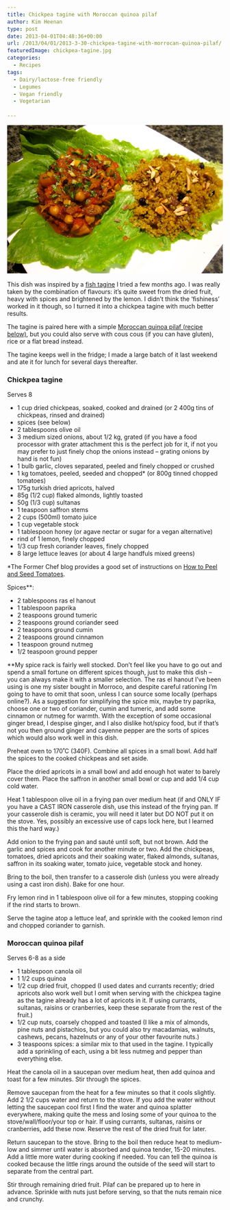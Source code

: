 ```yaml
---
title: Chickpea tagine with Moroccan quinoa pilaf
author: Kim Heenan
type: post
date: 2013-04-01T04:48:36+00:00
url: /2013/04/01/2013-3-30-chickpea-tagine-with-morrocan-quinoa-pilaf/
featuredImage: chickpea-tagine.jpg
categories:
  - Recipes
tags:
  - Dairy/lactose-free friendly
  - Legumes
  - Vegan friendly
  - Vegetarian

---
```


![](chickpea-tagine.jpg)

This dish was inspired by a [fish tagine][bbc-fish-tagine] I tried a few months ago. I was really taken by the combination of flavours: it’s quite sweet from the dried fruit, heavy with spices and brightened by the lemon. I didn’t think the ‘fishiness’ worked in it though, so I turned it into a chickpea tagine with much better results.

<!--more-->

The tagine is paired here with a simple [Moroccan quinoa pilaf (recipe below)][pilaf], but you could also serve with cous cous (if you can have gluten), rice or a flat bread instead.

The tagine keeps well in the fridge; I made a large batch of it last weekend and ate it for lunch for several days thereafter.


### <a name="chickpeatagine"></a> Chickpea tagine

Serves 8

  * 1 cup dried chickpeas, soaked, cooked and drained (or 2 400g tins of chickpeas, rinsed and drained)
  * spices (see below)
  * 2 tablespoons olive oil
  * 3 medium sized onions, about 1/2 kg, grated (if you have a food processor with grater attachment this is the perfect job for it, if not you may prefer to just finely chop the onions instead – grating onions by hand is not fun)
  * 1 bulb garlic, cloves separated, peeled and finely chopped or crushed
  * 1 kg tomatoes, peeled, seeded and chopped* (or 800g tinned chopped tomatoes)
  * 175g turkish dried apricots, halved
  * 85g (1/2 cup) flaked almonds, lightly toasted 
  * 50g (1/3 cup) sultanas
  * 1 teaspoon saffron stems
  * 2 cups (500ml) tomato juice
  * 1 cup vegetable stock
  * 1 tablespoon honey (or agave nectar or sugar for a vegan alternative)
  * rind of 1 lemon, finely chopped
  * 1/3 cup fresh coriander leaves, finely chopped
  * 8 large lettuce leaves (or about 4 large handfuls mixed greens)



*The Former Chef blog provides a good set of instructions on [How to Peel and Seed Tomatoes][how-to-peel-tomatoes].

Spices**:

  * 2 tablespoons ras el hanout
  * 1 tablespoon paprika
  * 2 teaspoons ground tumeric
  * 2 teaspoons ground coriander seed
  * 2 teaspoons ground cumin
  * 2 teaspoons ground cinnamon
  * 1 teaspoon ground nutmeg
  * 1/2 teaspoon ground pepper

**My spice rack is fairly well stocked. Don’t feel like you have to go out and spend a small fortune on different spices though, just to make this dish – you can always make it with a smaller selection. The ras el hanout I’ve been using is one my sister bought in Morroco, and despite careful rationing I’m going to have to omit that soon, unless I can source some locally (perhaps online?). As a suggestion for simplifying the spice mix, maybe try paprika, choose one or two of coriander, cumin and tumeric, and add some cinnamon or nutmeg for warmth. With the exception of some occasional ginger bread, I despise ginger, and I also dislike hot/spicy food, but if that’s not you then ground ginger and cayenne pepper are the sorts of spices which would also work well in this dish.



Preheat oven to 170˚C (340F). Combine all spices in a small bowl. Add half the spices to the cooked chickpeas and set aside.



Place the dried apricots in a small bowl and add enough hot water to barely cover them. Place the saffron in another small bowl or cup and add 1/4 cup cold water.

Heat 1 tablespoon olive oil in a frying pan over medium heat (if and ONLY IF you have a CAST IRON casserole dish, use this instead of the frying pan. If your casserole dish is ceramic, you will need it later but DO NOT put it on the stove. Yes, possibly an excessive use of caps lock here, but I learned this the hard way.)

Add onion to the frying pan and sauté until soft, but not brown. Add the garlic and spices and cook for another minute or two. Add the chickpeas, tomatoes, dried apricots and their soaking water, flaked almonds, sultanas, saffron in its soaking water, tomato juice, vegetable stock and honey.

Bring to the boil, then transfer to a casserole dish (unless you were already using a cast iron dish). Bake for one hour.

Fry lemon rind in 1 tablespoon olive oil for a few minutes, stopping cooking if the rind starts to brown.

Serve the tagine atop a lettuce leaf, and sprinkle with the cooked lemon rind and chopped coriander to garnish.

### <a name="morrocanquinoapilaf"></a> Moroccan quinoa pilaf

Serves 6-8 as a side

  * 1 tablespoon canola oil
  * 1 1/2 cups quinoa
  * 1/2 cup dried fruit, chopped (I used dates and currants recently; dried apricots also work well but I omit when serving with the chickpea tagine as the tagine already has a lot of apricots in it. If using currants, sultanas, raisins or cranberries, keep these separate from the rest of the fruit.)
  * 1/2 cup nuts, coarsely chopped and toasted (I like a mix of almonds, pine nuts and pistachios, but you could also try macadamias, walnuts, cashews, pecans, hazelnuts or any of your other favourite nuts.)
  * 3 teaspoons spices: a similar mix to that used in the tagine. I typically add a sprinkling of each, using a bit less nutmeg and pepper than everything else.

Heat the canola oil in a saucepan over medium heat, then add quinoa and toast for a few minutes. Stir through the spices.

Remove saucepan from the heat for a few minutes so that it cools slightly. Add 2 1/2 cups water and return to the stove. If you add the water without letting the saucepan cool first I find the water and quinoa splatter everywhere, making quite the mess and losing some of your quinoa to the stove/wall/floor/your top or hair. If using currants, sultanas, raisins or cranberries, add these now. Reserve the rest of the dried fruit for later.

Return saucepan to the stove. Bring to the boil then reduce heat to medium-low and simmer until water is absorbed and quinoa tender, 15-20 minutes. Add a little more water during cooking if needed. You can tell the quinoa is cooked because the little rings around the outside of the seed will start to separate from the central part.

Stir through remaining dried fruit. Pilaf can be prepared up to here in advance. Sprinkle with nuts just before serving, so that the nuts remain nice and crunchy.

[bbc-fish-tagine]: http://www.bbc.co.uk/food/recipes/fishtagine_72361
[pilaf]: #morrocanquinoapilaf
[how-to-peel-tomatoes]: http://www.formerchef.com/2009/08/20/how-to-peel-and-seed-fresh-tomatoes/